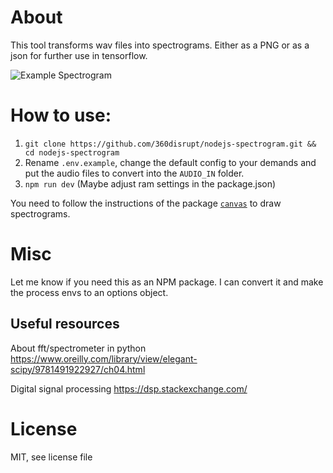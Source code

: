 # About
This tool transforms wav files into spectrograms. Either as a PNG or as a json for further use in tensorflow.

![Example Spectrogram]('./docs/reference.png')

# How to use:
1. `git clone https://github.com/360disrupt/nodejs-spectrogram.git && cd nodejs-spectrogram`
2. Rename `.env.example`, change the default config to your demands and put the audio files to convert into the `AUDIO_IN` folder.
3. `npm run dev` (Maybe adjust ram settings in the package.json)

You need to follow the instructions of the package [`canvas`](https://github.com/Automattic/node-canvas) to draw spectrograms.


# Misc 
Let me know if you need this as an NPM package. I can convert it and make the process envs to an options object.
  
## Useful resources

About fft/spectrometer in python
https://www.oreilly.com/library/view/elegant-scipy/9781491922927/ch04.html

Digital signal processing
https://dsp.stackexchange.com/

# License
MIT, see license file
